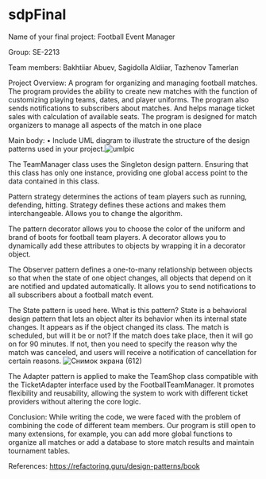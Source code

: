 # sdpFinal
Name of your final project: Football Event Manager

Group: SE-2213

Team members: Bakhtiiar Abuev, Sagidolla Aldiiar, Tazhenov Tamerlan

Project Overview:
A program for organizing and managing football matches.  The program provides the ability to create new matches with the function of customizing playing teams, dates, and player uniforms. The program also sends notifications to subscribers about matches.  And helps manage ticket sales with calculation of available seats.
The program is designed for match organizers to manage all aspects of the match in one place

Main body:
• Include UML diagram to illustrate the structure of the design patterns used in your project.![umlpic](https://github.com/Bahandi25/sdpFinal/assets/121560352/b938307f-cdee-463a-a8a1-106685e055a7)


The TeamManager class uses the Singleton design pattern.  Ensuring that this class has only one instance, providing one global access point to the data contained in this class.

Pattern strategy determines the actions of team players such as running, defending, hitting.  Strategy defines these actions and makes them interchangeable.  Allows you to change the algorithm.

The pattern decorator allows you to choose the color of the uniform and brand of boots for football team players.  A decorator allows you to dynamically add these attributes to objects by wrapping it in a decorator object.

The Observer pattern defines a one-to-many relationship between objects so that when the state of one object changes, all objects that depend on it are notified and updated automatically.  It allows you to send notifications to all subscribers about a football match event.

The State pattern is used here. What is this pattern? State is a behavioral design pattern that lets an object alter its behavior when its internal state changes. It appears as if the object changed its class. The match is scheduled, but will it be or not? If the match does take place, then it will go on for 90 minutes. If not, then you need to specify the reason why the match was canceled, and users will receive a notification of cancellation for certain reasons.
![Снимок экрана (612)](https://github.com/Bahandi25/sdpFinal/assets/121560352/428b634f-cff7-46f3-9b3e-de29e0ab8ddd)

The Adapter pattern is applied to make the TeamShop class compatible with the TicketAdapter interface used by the FootballTeamManager. It promotes flexibility and reusability, allowing the system to work with different ticket providers without altering the core logic.

Conclusion:
While writing the code, we were faced with the problem of combining the code of different team members. Our program is still open to many extensions, for example, you can add more global functions to organize all matches or add a database to store match results and maintain tournament tables.

References:
https://refactoring.guru/design-patterns/book
